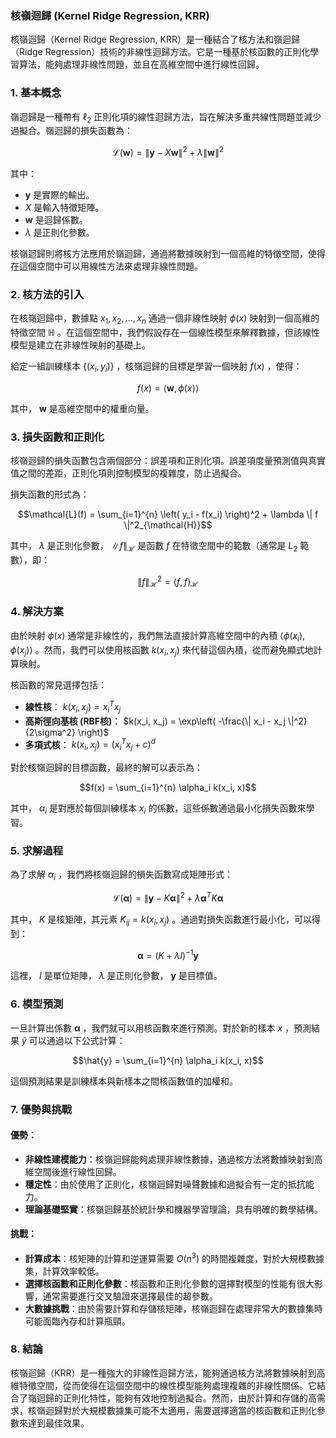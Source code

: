 ### 核嶺迴歸 (Kernel Ridge Regression, KRR)

核嶺迴歸（Kernel Ridge Regression, KRR）是一種結合了核方法和嶺迴歸（Ridge Regression）技術的非線性迴歸方法。它是一種基於核函數的正則化學習算法，能夠處理非線性問題，並且在高維空間中進行線性回歸。

### 1. **基本概念**

嶺迴歸是一種帶有  $`\ell_2`$  正則化項的線性迴歸方法，旨在解決多重共線性問題並減少過擬合。嶺迴歸的損失函數為：

$$\mathcal{L}(\mathbf{w}) = \| \mathbf{y} - X \mathbf{w} \|^2 + \lambda \| \mathbf{w} \|^2$$


其中：
-  $`\mathbf{y}`$  是實際的輸出。
-  $`X`$  是輸入特徵矩陣。
-  $`\mathbf{w}`$  是迴歸係數。
-  $`\lambda`$  是正則化參數。

核嶺迴歸則將核方法應用於嶺迴歸，通過將數據映射到一個高維的特徵空間，使得在這個空間中可以用線性方法來處理非線性問題。

### 2. **核方法的引入**

在核嶺迴歸中，數據點  $`x_1, x_2, \dots, x_n`$  通過一個非線性映射  $`\phi(x)`$  映射到一個高維的特徵空間  $`\mathbb{H}`$ 。在這個空間中，我們假設存在一個線性模型來解釋數據，但該線性模型是建立在非線性映射的基礎上。

給定一組訓練樣本  $`\{ (x_i, y_i) \}`$ ，核嶺迴歸的目標是學習一個映射  $`f(x)`$ ，使得：

$$f(x) = \langle \mathbf{w}, \phi(x) \rangle$$


其中， $`\mathbf{w}`$  是高維空間中的權重向量。

### 3. **損失函數和正則化**

核嶺迴歸的損失函數包含兩個部分：誤差項和正則化項。誤差項度量預測值與真實值之間的差距，正則化項則控制模型的複雜度，防止過擬合。

損失函數的形式為：

$$\mathcal{L}(f) = \sum_{i=1}^{n} \left( y_i - f(x_i) \right)^2 + \lambda \| f \|^2_{\mathcal{H}}$$


其中， $`\lambda`$  是正則化參數， $`\| f \|_{\mathcal{H}}`$  是函數  $`f`$  在特徵空間中的範數（通常是  $`L_2`$  範數），即：

$$\| f \|_{\mathcal{H}}^2 = \langle f, f \rangle_{\mathcal{H}}$$


### 4. **解決方案**

由於映射  $`\phi(x)`$  通常是非線性的，我們無法直接計算高維空間中的內積  $`\langle \phi(x_i), \phi(x_j) \rangle`$ 。然而，我們可以使用核函數  $`k(x_i, x_j)`$  來代替這個內積，從而避免顯式地計算映射。

核函數的常見選擇包括：
- **線性核**： $`k(x_i, x_j) = x_i^T x_j`$ 
- **高斯徑向基核 (RBF核)**： $`k(x_i, x_j) = \exp\left( -\frac{\| x_i - x_j \|^2}{2\sigma^2} \right)`$ 
- **多項式核**： $`k(x_i, x_j) = (x_i^T x_j + c)^d`$ 

對於核嶺迴歸的目標函數，最終的解可以表示為：

$$f(x) = \sum_{i=1}^{n} \alpha_i k(x_i, x)$$


其中， $`\alpha_i`$  是對應於每個訓練樣本  $`x_i`$  的係數，這些係數通過最小化損失函數來學習。

### 5. **求解過程**

為了求解  $`\alpha_i`$ ，我們將核嶺迴歸的損失函數寫成矩陣形式：

$$\mathcal{L}(\boldsymbol{\alpha}) = \| \mathbf{y} - K \boldsymbol{\alpha} \|^2 + \lambda \boldsymbol{\alpha}^T K \boldsymbol{\alpha}$$


其中， $`K`$  是核矩陣，其元素  $`K_{ij} = k(x_i, x_j)`$ 。通過對損失函數進行最小化，可以得到：

$$\boldsymbol{\alpha} = (K + \lambda I)^{-1} \mathbf{y}$$


這裡， $`I`$  是單位矩陣， $`\lambda`$  是正則化參數， $`\mathbf{y}`$  是目標值。

### 6. **模型預測**

一旦計算出係數  $`\boldsymbol{\alpha}`$ ，我們就可以用核函數來進行預測。對於新的樣本  $`x`$ ，預測結果  $`\hat{y}`$  可以通過以下公式計算：

$$\hat{y} = \sum_{i=1}^{n} \alpha_i k(x_i, x)$$


這個預測結果是訓練樣本與新樣本之間核函數值的加權和。

### 7. **優勢與挑戰**

#### 優勢：
- **非線性建模能力**：核嶺迴歸能夠處理非線性數據，通過核方法將數據映射到高維空間後進行線性回歸。
- **穩定性**：由於使用了正則化，核嶺迴歸對噪聲數據和過擬合有一定的抵抗能力。
- **理論基礎堅實**：核嶺迴歸基於統計學和機器學習理論，具有明確的數學結構。

#### 挑戰：
- **計算成本**：核矩陣的計算和逆運算需要  $`O(n^3)`$  的時間複雜度，對於大規模數據集，計算效率較低。
- **選擇核函數和正則化參數**：核函數和正則化參數的選擇對模型的性能有很大影響，通常需要進行交叉驗證來選擇最佳的超參數。
- **大數據挑戰**：由於需要計算和存儲核矩陣，核嶺迴歸在處理非常大的數據集時可能面臨內存和計算瓶頸。

### 8. **結論**

核嶺迴歸（KRR）是一種強大的非線性迴歸方法，能夠通過核方法將數據映射到高維特徵空間，從而使得在這個空間中的線性模型能夠處理複雜的非線性關係。它結合了嶺迴歸的正則化特性，能夠有效地控制過擬合。然而，由於計算和存儲的高需求，核嶺迴歸對於大規模數據集可能不太適用，需要選擇適當的核函數和正則化參數來達到最佳效果。